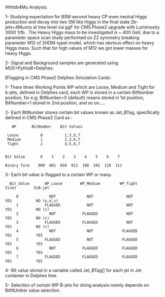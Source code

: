 Hhhbb4Mu Analysis: 

1- Studying expectation for BSM second heavy CP even neutral Higgs production and decay into two SM like Higgs in the final state 2b-jets+4Muons at tree level via ggF for CMS Phase2 upgrade with Lumimosity 3000 1/fb . The Heavy Higgs mass to be investigated is ~ 400 GeV, due to a parameter space scan study performed on Z2 symmetry breaking parameter M12 of 2HDM-typeI model, which has obvious effect on heavy Higgs mass. Such that for high values of M12 we got lower masses for heavy Higgs. 


2- Signal and Background samples are generated using MG5+Pythia8+Delphes.
 
 
BTagging in CMS Phase2 Delphes Simulation Cards:

1- There three Working Points WP which are Loose, Medium and Tight for b-jets, 
   defined in Delphes card, each WP is stored in a certain BitNumber position,
   for e.g; BitNumber=0 (default) means stored in 1st position, BitNumber=1 
   stored in 2nd position, and so on.....
   
2- Each BitNumber stores certain bit values known as Jet_BTag, specifically defined in CMS Phase2
   Card as :
   
   
       WP       BitNumber    Bit Values
   
     Loose          0          1,3,5,7
     Medium         1          2,3,6,7
     Tight          2          4,5,6,7
     
     
    Bit Value       0    1    2    3    4    5    6    7
   
    Binary form    000  001  010  011  100  101  110  111 
   


3- Each bit value is flagged to a certain WP or many.

      Bit_Value       WP_Loose        WP_Medium         WP_Tight         IsJet        IsB-jet              
      
         0              NOT              NOT               NOT            YES           NO (u,d,s)
         1            FLAGGED            NOT               NOT            YES           NO (c)
         2              NOT            FLAGGED             NOT            YES           NO (c)
         3            FLAGGED          FLAGGED             NOT            YES           NO (c)  
         4              NOT              NOT             FLAGGED          YES           YES
         5            FLAGGED            NOT             FLAGGED          YES           YES
         6              NOT            FLAGGED           FLAGGED          YES           YES
         7            FLAGGED          FLAGGED           FLAGGED          YES           YES
         
         
4- Bit value stored in a variable called Jet_BTag[] for each jet in 
   Jet container in Delphes tree.  
   
   
5- Selection of certain WP B-jets for doing analysis mainly depends on BitNUmber value selection.
